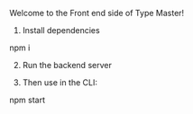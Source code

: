 Welcome to the Front end side of Type Master!

1. Install dependencies

npm i 

2. Run the backend server

3. Then use in the CLI:

npm start
